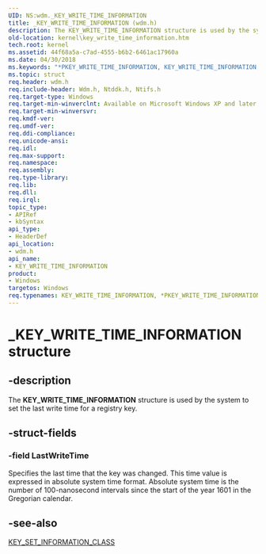 ```yaml
---
UID: NS:wdm._KEY_WRITE_TIME_INFORMATION
title: _KEY_WRITE_TIME_INFORMATION (wdm.h)
description: The KEY_WRITE_TIME_INFORMATION structure is used by the system to set the last write time for a registry key.
old-location: kernel\key_write_time_information.htm
tech.root: kernel
ms.assetid: 44f68a5a-c7ad-4555-b6b2-6461ac17960a
ms.date: 04/30/2018
ms.keywords: "*PKEY_WRITE_TIME_INFORMATION, KEY_WRITE_TIME_INFORMATION, KEY_WRITE_TIME_INFORMATION structure [Kernel-Mode Driver Architecture], PKEY_WRITE_TIME_INFORMATION, PKEY_WRITE_TIME_INFORMATION structure pointer [Kernel-Mode Driver Architecture], _KEY_WRITE_TIME_INFORMATION, kernel.key_write_time_information, kstruct_c_373f0047-919b-44c4-8831-181027ba5f2e.xml, wdm/KEY_WRITE_TIME_INFORMATION, wdm/PKEY_WRITE_TIME_INFORMATION"
ms.topic: struct
req.header: wdm.h
req.include-header: Wdm.h, Ntddk.h, Ntifs.h
req.target-type: Windows
req.target-min-winverclnt: Available on Microsoft Windows XP and later versions of the Windows operating system.
req.target-min-winversvr: 
req.kmdf-ver: 
req.umdf-ver: 
req.ddi-compliance: 
req.unicode-ansi: 
req.idl: 
req.max-support: 
req.namespace: 
req.assembly: 
req.type-library: 
req.lib: 
req.dll: 
req.irql: 
topic_type:
- APIRef
- kbSyntax
api_type:
- HeaderDef
api_location:
- wdm.h
api_name:
- KEY_WRITE_TIME_INFORMATION
product:
- Windows
targetos: Windows
req.typenames: KEY_WRITE_TIME_INFORMATION, *PKEY_WRITE_TIME_INFORMATION
---
```


# _KEY_WRITE_TIME_INFORMATION structure


## -description


The <b>KEY_WRITE_TIME_INFORMATION</b> structure is used by the system to set the last write time for a registry key.


## -struct-fields




### -field LastWriteTime

Specifies the last time that the key was changed. This time value is expressed in absolute system time format. Absolute system time is the number of 100-nanosecond intervals since the start of the year 1601 in the Gregorian calendar. 


## -see-also




<a href="https://msdn.microsoft.com/library/windows/hardware/ff553399">KEY_SET_INFORMATION_CLASS</a>
 

 

